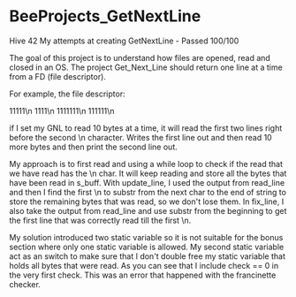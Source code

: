 # BeeProjects_GetNextLine
Hive 42 My attempts at creating GetNextLine - Passed 100/100

The goal of this project is to understand how files are opened, read and closed in an OS. The project Get_Next_Line should return one line at a time from a FD (file descriptor).

For example, 
the file descriptor:

11111\n
1111\n
1111111\n
111111\n

if I set my GNL to read 10 bytes at a time, it will read the first two lines right before the second \n character. Writes the first line out and then read 10 more bytes and then print the second line out.

My approach is to first read and using a while loop to check if the read that we have read has the \n char. It will keep reading and store all the bytes that have been read in s_buff. With update_line, I used the output from read_line and then I find the first \n to substr from the next char to the end of string to store the remaining bytes that was read, so we don't lose them. In fix_line, I also take the output from read_line and use substr from the beginning to get the first line that was correctly read till the first \n. 

My solution introduced two static variable so it is not suitable for the bonus section where only one static variable is allowed. My second static variable act as an switch to make sure that I don't double free my static variable that holds all bytes that were read. As you can see that I include check == 0 in the very first check. This was an error that happened with the francinette checker.  
